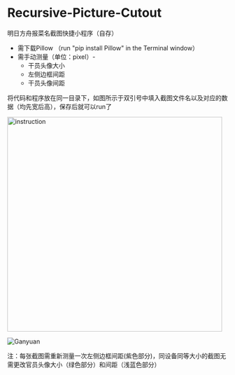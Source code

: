 # Recursive-Picture-Cutout
明日方舟报菜名截图快捷小程序（自存）

- 需下载Pillow （run "pip install Pillow" in the Terminal window）
- 需手动测量（单位：pixel）-
  - 干员头像大小 
  - 左侧边框间距 
  - 干员头像间距 

将代码和程序放在同一目录下，如图所示于双引号中填入截图文件名以及对应的数据（均先宽后高），保存后就可以run了

<img width="491" alt="instruction" src="https://github.com/user-attachments/assets/c3195a0d-61d5-48f6-9ae9-b48cfc9db7c2">

![Ganyuan](https://github.com/user-attachments/assets/7c0a13ee-4693-44db-b855-70983cc7cd81)

注：每张截图需重新测量一次左侧边框间距(紫色部分)，同设备同等大小的截图无需更改官员头像大小（绿色部分）和间距（浅蓝色部分）
